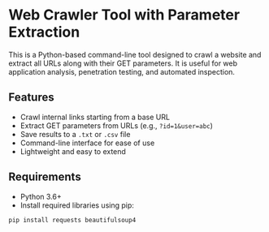 #  Web Crawler Tool with Parameter Extraction

This is a Python-based command-line tool designed to crawl a website and extract all URLs along with their GET parameters. It is useful for web application analysis, penetration testing, and automated inspection.


## Features

- Crawl internal links starting from a base URL
- Extract GET parameters from URLs (e.g., `?id=1&user=abc`)
- Save results to a `.txt` or `.csv` file
- Command-line interface for ease of use
- Lightweight and easy to extend


##  Requirements

- Python 3.6+
- Install required libraries using pip:

```bash
pip install requests beautifulsoup4
